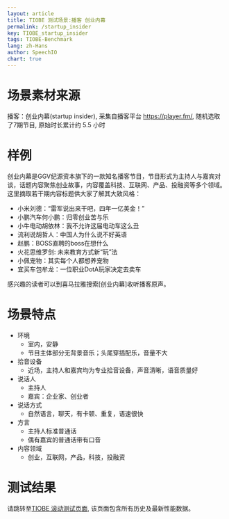 ```yaml
---
layout: article
title: TIOBE 测试场景:播客 创业内幕
permalink: /startup_insider
key: TIOBE_startup_insider
tags: TIOBE-Benchmark
lang: zh-Hans
author: SpeechIO
chart: true
---
```


# 场景素材来源
播客：创业内幕(startup insider), 采集自播客平台 https://player.fm/, 随机选取了7期节目, 原始时长累计约 5.5 小时

# 样例
创业内幕是GGV纪源资本旗下的一款知名播客节目，节目形式为主持人与嘉宾对谈，话题内容聚焦创业故事，内容覆盖科技、互联网、产品、投融资等多个领域。
这里摘取若干期内容标题供大家了解其大致风格：
* 小米刘德：“雷军说出来干吧，四年一亿美金！”
* 小鹏汽车何小鹏：归零创业苦与乐
* 小牛电动胡依林：我不允许这届电动车这么丑
* 流利说胡哲人：中国人为什么说不好英语
* 赵鹏：BOSS直聘的boss在想什么
* 火花思维罗剑: 未来教育方式新“玩”法
* 小佩宠物：其实每个人都想养宠物
* 宜买车包牟龙：一位职业DotA玩家决定去卖车

感兴趣的读者可以到喜马拉雅搜索[创业内幕]收听播客原声。

# 场景特点
* 环境
  * 室内，安静
  * 节目主体部分无背景音乐；头尾穿插配乐，音量不大
* 拾音设备
  * 近场，主持人和嘉宾均为专业拾音设备，声音清晰，语音质量好
* 说话人
  * 主持人
  * 嘉宾：企业家、创业者
* 说话方式
  * 自然语言，聊天，有卡顿、重复，语速很快
* 方言
  * 主持人标准普通话
  * 偶有嘉宾的普通话带有口音
* 内容领域
  * 创业，互联网，产品，科技，投融资

# 测试结果
请跳转至[TIOBE 滚动测试页面](/timeline#场景播客-创业内幕), 该页面包含所有历史及最新性能数据。